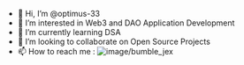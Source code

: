 - 👋 Hi, I’m @optimus-33
- 👀 I’m interested in Web3 and DAO Application Development
- 🌱 I’m currently learning DSA
- 💞️ I’m looking to collaborate on Open Source Projects
- 📫 How to reach me :
      ![image](https://user-images.githubusercontent.com/30291142/184013002-54105103-2ce3-47a0-b9aa-86e5f20126ba.png)/bumble_jex
      

<!---
optimus-33/optimus-33 is a ✨ special ✨ repository because its `README.md` (this file) appears on your GitHub profile.
You can click the Preview link to take a look at your changes.
--->

